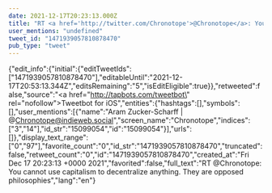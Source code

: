 ```yaml
---
date: 2021-12-17T20:23:13.000Z
title: "RT <a href='http://twitter.com/Chronotope'>@Chronotope</a>: You cannot use capitalism to decentralize anything. They are opposed philosophies″"
user_mentions: "undefined"
tweet_id: "1471939057810878470"
pub_type: "tweet"
---
```

{"edit_info":{"initial":{"editTweetIds":["1471939057810878470"],"editableUntil":"2021-12-17T20:53:13.344Z","editsRemaining":"5","isEditEligible":true}},"retweeted":false,"source":"<a href=\"http://tapbots.com/tweetbot\" rel=\"nofollow\">Tweetbot for iΟS</a>","entities":{"hashtags":[],"symbols":[],"user_mentions":[{"name":"Aram Zucker-Scharff | @Chronotope@indieweb.social","screen_name":"Chronotope","indices":["3","14"],"id_str":"15099054","id":"15099054"}],"urls":[]},"display_text_range":["0","97"],"favorite_count":"0","id_str":"1471939057810878470","truncated":false,"retweet_count":"0","id":"1471939057810878470","created_at":"Fri Dec 17 20:23:13 +0000 2021","favorited":false,"full_text":"RT @Chronotope: You cannot use capitalism to decentralize anything. They are opposed philosophies","lang":"en"}
